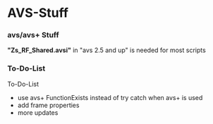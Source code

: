 AVS-Stuff
=========

### avs/avs+ Stuff
**"Zs_RF_Shared.avsi"** in "avs 2.5 and up" is needed for most scripts

### To-Do-List
To-Do-List
*  use avs+ FunctionExists instead of try catch when avs+ is used
*  add frame properties
*  more updates
